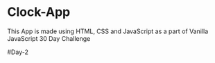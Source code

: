 # Clock-App

This App is made using HTML, CSS and JavaScript as a part of Vanilla JavaScript 30 Day Challenge

#Day-2
